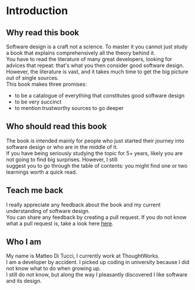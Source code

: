 # Introduction

## Why read this book
Software design is a craft not a science. To master it you cannot just study a book that explains comprehensively all the theory behind it.    
You have to read the literature of many great developers, looking for advices that repeat: that's what you then consider good software design.  
However, the literature is vast, and it takes much time to get the big picture out of single sources.  
This book makes three promises:
  * to be a catalogue of everything that constitutes good software design
  * to be very succinct
  * to mention trustworthy sources to go deeper 

## Who should read this book
The book is intended mainly for people who just started their journey into software design or who are in the middle of it.  
If you have being seriously studying the topic for 5+ years, likely you are not going to find big surprises. However, I still  
suggest you to go through the table of contents: you might find one or two learnings worth a quick read.

## Teach me back
I really appreciate any feedback about the book and my current understanding of software design.  
You can share any feedback by creating a pull request.
If you do not know what a pull request is, take a look here [here](https://guides.github.com/activities/hello-world/#:~:text=Pull%20Requests%20are%20the%20heart,merge%20them%20into%20their%20branch.&text=You%20can%20even%20open%20pull,repository%20and%20merge%20them%20yourself.).

## Who I am
My name is Matteo Di Tucci, I currently work at ThoughtWorks.  
I am a developer by accident. I picked up coding in university because I did not know what to do when growing up.   
I still do not know, but along the way I pleasantly discovered I like software and its design.
